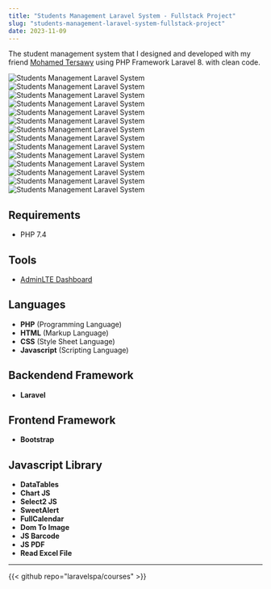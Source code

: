 ```yaml
---
title: "Students Management Laravel System - Fullstack Project"
slug: "students-management-laravel-system-fullstack-project"
date: 2023-11-09
---
```

The student management system that I designed and developed with my friend [Mohamed Tersawy](https://github.com/Tersawy) using PHP Framework Laravel 8.
with clean code.

![Students Management Laravel System](/img/portfolio/courses/login.jpeg "Students Management Laravel System")
![Students Management Laravel System](/img/portfolio/courses/dashboard.jpeg "Students Management Laravel System")
![Students Management Laravel System](/img/portfolio/courses/settings.jpeg "Students Management Laravel System")
![Students Management Laravel System](/img/portfolio/courses/create_settings.jpeg "Students Management Laravel System")
![Students Management Laravel System](/img/portfolio/courses/users.jpeg "Students Management Laravel System")
![Students Management Laravel System](/img/portfolio/courses/create_user.jpeg "Students Management Laravel System")
![Students Management Laravel System](/img/portfolio/courses/teachers.jpeg "Students Management Laravel System")
![Students Management Laravel System](/img/portfolio/courses/create_teacher.jpeg "Students Management Laravel System")
![Students Management Laravel System](/img/portfolio/courses/students.jpeg "Students Management Laravel System")
![Students Management Laravel System](/img/portfolio/courses/import_students.jpeg "Students Management Laravel System")
![Students Management Laravel System](/img/portfolio/courses/courses.jpeg "Students Management Laravel System")
![Students Management Laravel System](/img/portfolio/courses/create_course.jpeg "Students Management Laravel System")
![Students Management Laravel System](/img/portfolio/courses/edit_event.jpeg "Students Management Laravel System")
![Students Management Laravel System](/img/portfolio/courses/color_platte.jpeg "Students Management Laravel System")

## Requirements
- PHP 7.4


## Tools
- [AdminLTE Dashboard](https://adminlte.io/)

## Languages
- **PHP** (Programming Language)
- **HTML** (Markup Language)
- **CSS** (Style Sheet Language)
- **Javascript** (Scripting Language)

## Backendend Framework
- **Laravel**

## Frontend Framework
- **Bootstrap**

## Javascript Library
- **DataTables**
- **Chart JS**
- **Select2 JS**
- **SweetAlert**
- **FullCalendar**
- **Dom To Image**
- **JS Barcode**
- **JS PDF**
- **Read Excel File**

---

{{< github repo="laravelspa/courses" >}}
